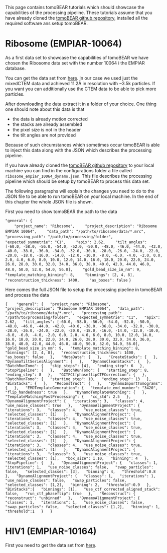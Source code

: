 This page contains tomoBEAR tutorials which should showcase the capabilities of the processing pipeline. These tutorials assume that you have already cloned the [tomoBEAR github repository](https://github.com/KudryashevLab/tomoBEAR), installed all the required software ans setup tomoBEAR.

# Ribosome (EMPIAR-10064)

As a first data set to showcase the capabilities of tomoBEAR we have chosen the Ribosome data set with the number 10064 i the EMPIAR database.

You can get the data set from [here](https://www.ebi.ac.uk/empiar/EMPIAR-10064/). In our case we used just the mixedCTEM data and achieved 11.2Å in resolution with ~3.5k particles. If you want you can additionally use the CTEM data to be able to pick more particles.

After downloading the data extract it in a folder of your choice. One thing one should note about this data is that

* the data is already motion corrected
* the stacks are already assembled
* the pixel size is not in the header
* the tilt angles are not provided

Because of such circumstances which sometimes occur tomoBEAR is able to inject this data along with the JSON which describes the processing pipeline.

If you have already cloned the [tomoBEAR github repository](https://github.com/KudryashevLab/tomoBEAR) to your local machine you can find in the configurations folder a file called `ribosome_empiar_10064_dynamo.json`. This file describes the processing pipeline which should be setup by tomoBEAR to process this data set.

The following paragraphs will explain the changes you need to do to the JSON file to be able to run tomoBEAR on your local machine. In the end of this chapter the whole JSON file is shown.

First you need to show tomoBEAR the path to the data

`"general": {`  
`    "project_name": "Ribosome",`
`    "project_description": "Ribosome EMPIAR 10064",`
`    "data_path": "/path/to/ribosome/data/*.mrc",`
`    "processing_path": "/path/to/processing/folder",`
`    "expected_symmetrie": "C1",`
`    "apix": 2.62,`
`    "tilt_angles": [-60.0, -58.0, -56.0, -54.0, -52.0, -50.0, -48.0, -46.0, -44.0, -42.0, -40.0, -38.0, -36.0, -34.0, -32.0, -30.0, -28.0, -26.0, -24.0, -22.0, -20.0, -18.0, -16.0, -14.0, -12.0, -10.0, -8.0, -6.0, -4.0, -2.0, 0.0, 2.0, 4.0, 6.0, 8.0, 10.0, 12.0, 14.0, 16.0, 18.0, 20.0, 22.0, 24.0, 26.0, 28.0, 30.0, 32.0, 34.0, 36.0, 38.0, 40.0, 42.0, 44.0, 46.0, 48.0, 50.0, 52.0, 54.0, 56.0],`
`    "gold_bead_size_in_nm": 9,`
`    "template_matching_binning": 8,`
`    "binnings": [2, 4, 8],`
`    "reconstruction_thickness": 1400,`
`    "as_boxes": false`
`}`



Here comes the full JSON file to setup the processing pipeline in tomoBEAR and process the data

`{   
    "general": {  
        "project_name": "Ribosome",  
        "project_description": "Ribosome EMPIAR 10064",  
        "data_path": "/path/to/ribosome/data/*.mrc",  
        "processing_path": "/path/to/processing/folder",  
        "expected_symmetrie": "C1",  
        "apix": 2.62,  
        "tilt_angles": [-60.0, -58.0, -56.0, -54.0, -52.0, -50.0, -48.0, -46.0, -44.0, -42.0, -40.0, -38.0, -36.0, -34.0, -32.0, -30.0, -28.0, -26.0, -24.0, -22.0, -20.0, -18.0, -16.0, -14.0, -12.0, -10.0, -8.0, -6.0, -4.0, -2.0, 0.0, 2.0, 4.0, 6.0, 8.0, 10.0, 12.0, 14.0, 16.0, 18.0, 20.0, 22.0, 24.0, 26.0, 28.0, 30.0, 32.0, 34.0, 36.0, 38.0, 40.0, 42.0, 44.0, 46.0, 48.0, 50.0, 52.0, 54.0, 56.0],  
        "gold_bead_size_in_nm": 9,  
        "template_matching_binning": 8,  
        "binnings": [2, 4, 8],  
        "reconstruction_thickness": 1400,  
        "as_boxes": false  
    },  
    "MetaData": {  
    },  
    "CreateStacks": {  
    },  
    "DynamoTiltSeriesAlignment": {  
    },  
    "DynamoCleanStacks": {  
    },  
    "BatchRunTomo": {  
        "skip_steps": [4],  
        "ending_step": 6  
    },  
    "StopPipeline": {  
    },  
    "BatchRunTomo": {  
        "starting_step": 8,  
        "ending_step": 8  
    },  
    "GCTFCtfphaseflipCTFCorrection": {  
    },  
    "BatchRunTomo": {  
        "starting_step": 10,  
        "ending_step": 13  
    },  
    "BinStacks": {  
    },  
    "Reconstruct": {  
    },  
    "DynamoImportTomograms": {  
    },  
    "EMDTemplateGeneration": {  
        "template_emd_number": "3420",  
        "flip_handedness": true  
    },  
    "DynamoTemplateMatching": {  
    },  
    "TemplateMatchingPostProcessing": {  
        "cc_std": 2.5  
    },  
    "DynamoAlignmentProject": {  
        "iterations": 3,  
        "classes": 4,  
        "use_noise_classes": true  
    },  
    "DynamoAlignmentProject": {  
        "iterations": 3,  
        "classes": 4,  
        "use_noise_classes": true,  
        "selected_classes": [1]  
    },  
    "DynamoAlignmentProject": {  
        "iterations": 3,  
        "classes": 4,  
        "use_noise_classes": true,  
        "selected_classes": [1]  
    },  
    "DynamoAlignmentProject": {  
        "iterations": 3,  
        "classes": 4,  
        "use_noise_classes": true,  
        "selected_classes": [1]  
    },  
    "DynamoAlignmentProject": {  
        "iterations": 3,  
        "classes": 4,  
        "use_noise_classes": true,  
        "selected_classes": [1]  
    },  
    "DynamoAlignmentProject": {  
        "iterations": 3,  
        "classes": 4,  
        "use_noise_classes": true,  
        "selected_classes": [1]  
    },  
    "DynamoAlignmentProject": {  
        "iterations": 3,  
        "classes": 3,  
        "use_noise_classes": true,  
        "selected_classes": [1],  
        "box_size": 1.10,  
        "binning": 4  
    },  
    "StopPipeline": {  
    },  
    "DynamoAlignmentProject": {  
        "classes": 1,  
        "iterations": 1,  
        "use_noise_classes": false,  
        "swap_particles": false,  
        "selected_classes": [3],  
        "binning": 4,  
        "threshold":0.8  
    },  
    "DynamoAlignmentProject": {  
        "classes": 1,  
        "iterations": 1,  
        "use_noise_classes": false,  
        "swap_particles": false,  
        "selected_classes": [1,2],  
        "binning": 2,  
        "threshold":0.9  
    },  
    "BinStacks":{  
        "binnings": [1],  
        "use_ctf_corrected_aligned_stack": false,  
        "run_ctf_phaseflip": true  
    },  
    "Reconstruct": {  
        "reconstruct": "unbinned"  
    },  
    "DynamoAlignmentProject": {  
        "classes": 1,  
        "iterations": 1,  
        "use_noise_classes": false,  
        "swap_particles": false,  
        "selected_classes": [1,2],  
        "binning": 1,  
        "threshold":1  
    }  
}`

# HIV1 (EMPIAR-10164)

First you need to get the data set from [here](https://www.ebi.ac.uk/empiar/EMPIAR-10164/).